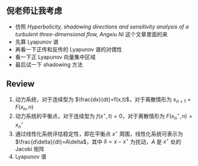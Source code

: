 ## 倪老师让我考虑

- 仿照 *Hyperbolicity, shadowing directions and sensitivity analysis of a turbulent three-dimensional ﬂow, Angxiu Ni* 这个文章里面的来
- 先算 Lyapunov 谱
- 再看一下正传和反传的 Lyapunov 谱的对偶性
- 看一下正 Lyapunov 向量集中区域
- 最后试一下 shadowing 方法 

## Review

1. 动力系统，对于连续型为 $\frac{dx}{dt}=f(x,t)$，对于离散情形为 $x_{n+1}=F(x_n,n)$
2. 动力系统的平衡点，对于连续型为 $f(x^\star,t)=0$，对于离散情形为 $F(x^\star_n, n)=x^\star_n$
3. 通过线性化系统评估稳定性，即在平衡点 $x^\star$ 周围，线性化系统可表示为 $\frac{d\delta}{dt}=A\delta$，其中 $\delta=x-x^\star$ 为扰动，$A$ 是 $x^\star$ 处的 Jacobi 矩阵
4. Lyapunov 谱
